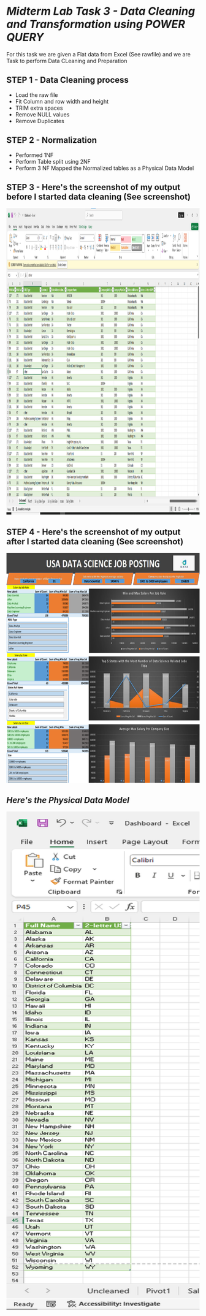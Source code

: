 # ***Midterm Lab Task 3 - Data Cleaning and Transformation using POWER QUERY***
For this task we are given a Flat data from Excel (See rawfile) and we are Task to perform Data CLeaning and Preparation
## **STEP 1 - Data Cleaning process**
- Load the raw file
- Fit Column and row width and height
- TRIM extra spaces
- Remove NULL values
- Remove Duplicates
## **STEP 2 - Normalization**
- Performed 1NF
- Perform Table split using 2NF
- Perform 3 NF
Mapped the Normalized tables as a Physical Data Model
## **STEP 3 - Here's the screenshot of my output before I started data cleaning (See screenshot)**
<img src="Images/Uncleaned-task3.png" alt="Alt Text" width="900" height="800">

## **STEP 4 - Here's the screenshot of my output after I started data cleaning (See screenshot)**
<img src="Images/Dashboard.png" alt="Alt Text" width="900" height="600">

## ***Here's the Physical Data Model***
<img src="Images/State-Mapping.png" alt="Alt Text" width="900" height="1300">
